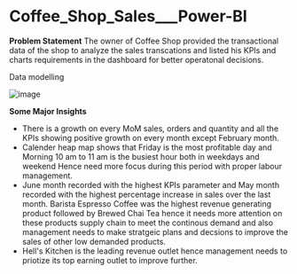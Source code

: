 # Coffee_Shop_Sales___Power-BI

**Problem Statement**
The owner of Coffee Shop provided the transactional data of the shop to analyze the sales transcations and listed his KPIs and charts requirements in the dashboard for better operatonal decisions. 

Data modelling

![image](https://github.com/user-attachments/assets/16982e4e-17fa-46fc-bdbe-aaf7fe02fbe8)


**Some Major Insights**
* There is a growth on every MoM sales, orders and quantity and all the KPIs showing positive growth on every month except February month.
* Calender heap map shows that Friday is the most profitable day and Morning 10 am to 11 am is the busiest hour both in weekdays and weekend Hence need more focus during this period with proper labour management.
* June month recorded with the highest KPIs parameter and May month recorded with the highest percentage increase in sales over the last month. Barista Espresso Coffee was the highest revenue generating product followed by Brewed Chai Tea hence it needs more attention on these products supply chain to meet the continous demand and also management needs to make stratgeic plans and decsions to improve the sales of other low demanded products. 
*  Hell's Kitchen is the leading revenue outlet hence management needs to priotize its top earning outlet to improve further.
